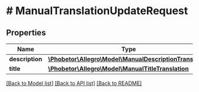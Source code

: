 # # ManualTranslationUpdateRequest

## Properties

Name | Type | Description | Notes
------------ | ------------- | ------------- | -------------
**description** | [**\Phobetor\Allegro\Model\ManualDescriptionTranslation**](ManualDescriptionTranslation.md) |  | [optional]
**title** | [**\Phobetor\Allegro\Model\ManualTitleTranslation**](ManualTitleTranslation.md) |  | [optional]

[[Back to Model list]](../../README.md#models) [[Back to API list]](../../README.md#endpoints) [[Back to README]](../../README.md)
